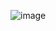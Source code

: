 ![image](https://user-images.githubusercontent.com/29282143/105147049-f8339a80-5b43-11eb-9120-c9a14ad60808.png)
